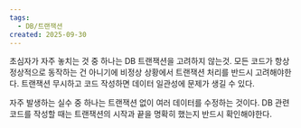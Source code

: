 ```yaml
---
tags:
  - DB/트랜잭션
created: 2025-09-30
---
```

초심자가 자주 놓치는 것 중 하나는 DB 트랜잭션을 고려하지 않는것. 모든 코드가 항상 정상적으로 동작하는 건 아니기에 비정상 상황에서 트랜잭션 처리를 반드시 고려해야한다. 트랜잭션 무시하고 코드 작성하면 데이터 일관성에 문제가 생길 수 있다.

자주 발생하는 실수 중 하나는 트랜잭션 없이 여러 데이터를 수정하는 것이다. DB 관련 코드를 작성할 때는 트랜잭션의 시작과 끝을 명확히 했는지 반드시 확인해야한다.